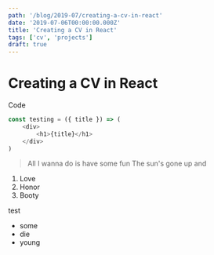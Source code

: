 ```yaml
---
path: '/blog/2019-07/creating-a-cv-in-react'
date: '2019-07-06T00:00:00.000Z'
title: 'Creating a CV in React'
tags: ['cv', 'projects']
draft: true
---
```


# Creating a CV in React

Code

```js
const testing = ({ title }) => (
	<div>
		<h1>{title}</h1>
	</div>
)
```

> All I wanna do is have some fun
> The sun's gone up and

1. Love
2. Honor
3. Booty

test

- some
- die
- young
